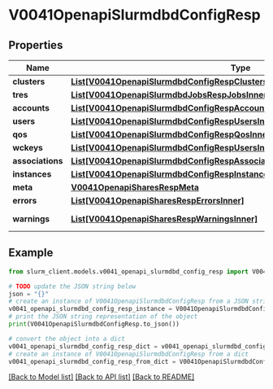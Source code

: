 # V0041OpenapiSlurmdbdConfigResp


## Properties

Name | Type | Description | Notes
------------ | ------------- | ------------- | -------------
**clusters** | [**List[V0041OpenapiSlurmdbdConfigRespClustersInner]**](V0041OpenapiSlurmdbdConfigRespClustersInner.md) | Clusters | [optional] 
**tres** | [**List[V0041OpenapiSlurmdbdJobsRespJobsInnerStepsInnerTresRequestedMaxInner]**](V0041OpenapiSlurmdbdJobsRespJobsInnerStepsInnerTresRequestedMaxInner.md) | TRES | [optional] 
**accounts** | [**List[V0041OpenapiSlurmdbdConfigRespAccountsInner]**](V0041OpenapiSlurmdbdConfigRespAccountsInner.md) | Accounts | [optional] 
**users** | [**List[V0041OpenapiSlurmdbdConfigRespUsersInner]**](V0041OpenapiSlurmdbdConfigRespUsersInner.md) | Users | [optional] 
**qos** | [**List[V0041OpenapiSlurmdbdConfigRespQosInner]**](V0041OpenapiSlurmdbdConfigRespQosInner.md) | QOS | [optional] 
**wckeys** | [**List[V0041OpenapiSlurmdbdConfigRespUsersInnerWckeysInner]**](V0041OpenapiSlurmdbdConfigRespUsersInnerWckeysInner.md) | WCKeys | [optional] 
**associations** | [**List[V0041OpenapiSlurmdbdConfigRespAssociationsInner]**](V0041OpenapiSlurmdbdConfigRespAssociationsInner.md) | Associations | [optional] 
**instances** | [**List[V0041OpenapiSlurmdbdConfigRespInstancesInner]**](V0041OpenapiSlurmdbdConfigRespInstancesInner.md) | Instances | [optional] 
**meta** | [**V0041OpenapiSharesRespMeta**](V0041OpenapiSharesRespMeta.md) |  | [optional] 
**errors** | [**List[V0041OpenapiSharesRespErrorsInner]**](V0041OpenapiSharesRespErrorsInner.md) | Query errors | [optional] 
**warnings** | [**List[V0041OpenapiSharesRespWarningsInner]**](V0041OpenapiSharesRespWarningsInner.md) | Query warnings | [optional] 

## Example

```python
from slurm_client.models.v0041_openapi_slurmdbd_config_resp import V0041OpenapiSlurmdbdConfigResp

# TODO update the JSON string below
json = "{}"
# create an instance of V0041OpenapiSlurmdbdConfigResp from a JSON string
v0041_openapi_slurmdbd_config_resp_instance = V0041OpenapiSlurmdbdConfigResp.from_json(json)
# print the JSON string representation of the object
print(V0041OpenapiSlurmdbdConfigResp.to_json())

# convert the object into a dict
v0041_openapi_slurmdbd_config_resp_dict = v0041_openapi_slurmdbd_config_resp_instance.to_dict()
# create an instance of V0041OpenapiSlurmdbdConfigResp from a dict
v0041_openapi_slurmdbd_config_resp_from_dict = V0041OpenapiSlurmdbdConfigResp.from_dict(v0041_openapi_slurmdbd_config_resp_dict)
```
[[Back to Model list]](../README.md#documentation-for-models) [[Back to API list]](../README.md#documentation-for-api-endpoints) [[Back to README]](../README.md)


